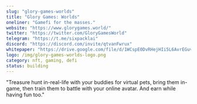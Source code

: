 ```yaml
---
slug: "glory-games-worlds"
title: "Glory Games: Worlds"
oneliner: "Gamefi for the masses."
website: "https://www.glorygames.world/"
twitter: "https://twitter.com/GloryGamesWorld"
telegram: "https://t.me/sixpacklai"
discord: "https://discord.com/invite/qtvanFwrux"
whitepaper: "https://drive.google.com/file/d/1WCspE0DvRHejHIi5L6AvrEGuvv-pqnjK/view"
logo: /img/glory-games-worlds-logo.png
category: nft, gaming, defi
status: building
---
```


"Treasure hunt in-real-life with your buddies for virtual pets, bring them in-game, then train them to battle with your online avatar. And earn while having fun too."
